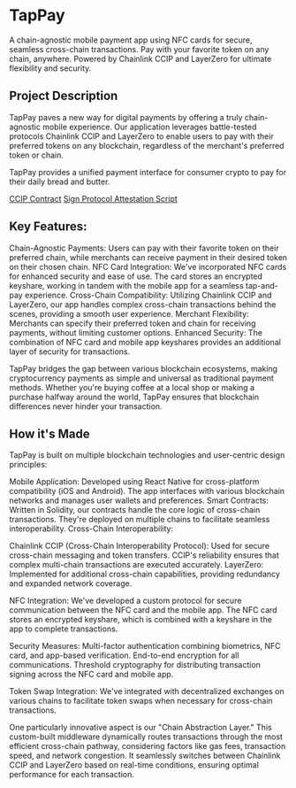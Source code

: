 # TapPay

A chain-agnostic mobile payment app using NFC cards for secure, seamless cross-chain transactions. Pay with your favorite token on any chain, anywhere. Powered by Chainlink CCIP and LayerZero for ultimate flexibility and security.

## Project Description

TapPay paves a new way for digital payments by offering a truly chain-agnostic mobile experience. Our application leverages battle-tested protocols Chainlink CCIP and LayerZero to enable users to pay with their preferred tokens on any blockchain, regardless of the merchant's preferred token or chain.

TapPay provides a unified payment interface for consumer crypto to pay for their daily bread and butter.

[CCIP Contract](https://ccip.chain.link/address/0x21fea77b1026245f00d572d8fcc39ba8be0df2be)
[Sign Protocol Attestation Script](https://testnet-scan.sign.global/schema/onchain_evm_10200_0x76)

## Key Features:

Chain-Agnostic Payments: Users can pay with their favorite token on their preferred chain, while merchants can receive payment in their desired token on their chosen chain. NFC Card Integration: We've incorporated NFC cards for enhanced security and ease of use. The card stores an encrypted keyshare, working in tandem with the mobile app for a seamless tap-and-pay experience. Cross-Chain Compatibility: Utilizing Chainlink CCIP and LayerZero, our app handles complex cross-chain transactions behind the scenes, providing a smooth user experience. Merchant Flexibility: Merchants can specify their preferred token and chain for receiving payments, without limiting customer options. Enhanced Security: The combination of NFC card and mobile app keyshares provides an additional layer of security for transactions.

TapPay bridges the gap between various blockchain ecosystems, making cryptocurrency payments as simple and universal as traditional payment methods. Whether you're buying coffee at a local shop or making a purchase halfway around the world, TapPay ensures that blockchain differences never hinder your transaction.

## How it's Made

TapPay is built on multiple blockchain technologies and user-centric design principles:

Mobile Application: Developed using React Native for cross-platform compatibility (iOS and Android). The app interfaces with various blockchain networks and manages user wallets and preferences. Smart Contracts: Written in Solidity, our contracts handle the core logic of cross-chain transactions. They're deployed on multiple chains to facilitate seamless interoperability. Cross-Chain Interoperability:

Chainlink CCIP (Cross-Chain Interoperability Protocol): Used for secure cross-chain messaging and token transfers. CCIP's reliability ensures that complex multi-chain transactions are executed accurately. LayerZero: Implemented for additional cross-chain capabilities, providing redundancy and expanded network coverage.

NFC Integration: We've developed a custom protocol for secure communication between the NFC card and the mobile app. The NFC card stores an encrypted keyshare, which is combined with a keyshare in the app to complete transactions.

Security Measures: Multi-factor authentication combining biometrics, NFC card, and app-based verification. End-to-end encryption for all communications. Threshold cryptography for distributing transaction signing across the NFC card and mobile app.

Token Swap Integration: We've integrated with decentralized exchanges on various chains to facilitate token swaps when necessary for cross-chain transactions.

One particularly innovative aspect is our "Chain Abstraction Layer." This custom-built middleware dynamically routes transactions through the most efficient cross-chain pathway, considering factors like gas fees, transaction speed, and network congestion. It seamlessly switches between Chainlink CCIP and LayerZero based on real-time conditions, ensuring optimal performance for each transaction.
